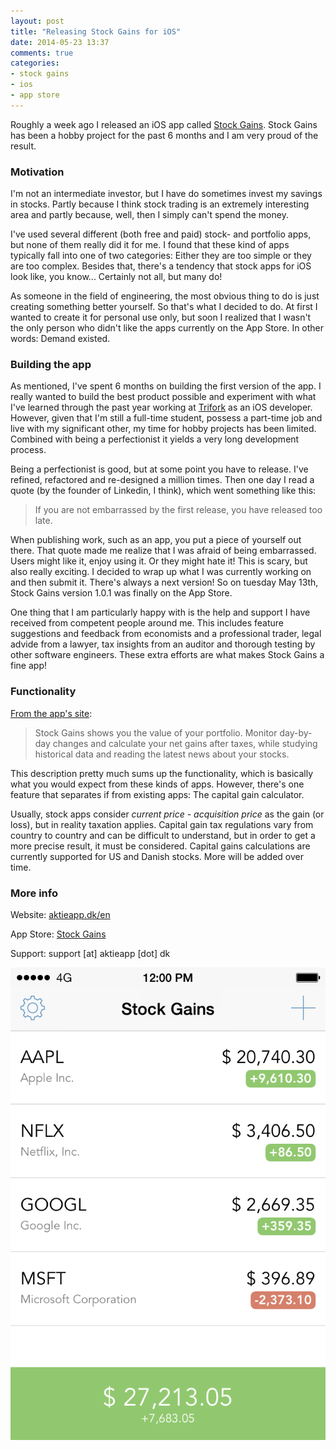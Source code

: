 ```yaml
---
layout: post
title: "Releasing Stock Gains for iOS"
date: 2014-05-23 13:37
comments: true
categories:
- stock gains
- ios
- app store
---
```


Roughly a week ago I released an iOS app called [Stock Gains](https://itunes.apple.com/us/app/stock-gains/id867711886?mt=8). Stock Gains has been a hobby project for the past 6 months and I am very proud of the result.

### Motivation
I'm not an intermediate investor, but I have do sometimes invest my savings in stocks. Partly because I think stock trading is an extremely interesting area and partly because, well, then I simply can't spend the money.

I've used several different (both free and paid) stock- and portfolio apps, but none of them really did it for me. I found that these kind of apps typically fall into one of two categories: Either they are too simple or they are too complex. Besides that, there's a tendency that stock apps for iOS look like, you know... Certainly not all, but many do!

As someone in the field of engineering, the most obvious thing to do is just creating something better yourself. So that's what I decided to do. At first I wanted to create it for personal use only, but soon I realized that I wasn't the only person who didn't like the apps currently on the App Store. In other words: Demand existed.

### Building the app
As mentioned, I've spent 6 months on building the first version of the app. I really wanted to build the best product possible and experiment with what I've learned through the past year working at [Trifork](http://www.trifork.com) as an iOS developer. However, given that I'm still a full-time student, possess a part-time job and live with my significant other, my time for hobby projects has been limited. Combined with being a perfectionist it yields a very long development process.

Being a perfectionist is good, but at some point you have to release. I've refined, refactored and re-designed a million times. Then one day I read a quote (by the founder of Linkedin, I think), which went something like this:

> If you are not embarrassed by the first release, you have released too late.

When publishing work, such as an app, you put a piece of yourself out there. That quote made me realize that I was afraid of being embarrassed. Users might like it, enjoy using it. Or they might hate it! This is scary, but also really exciting. I decided to wrap up what I was currently working on and then submit it. There's always a next version! So on tuesday May 13th, Stock Gains version 1.0.1 was finally on the App Store.

One thing that I am particularly happy with is the help and support I have received from competent people around me. This includes feature suggestions and feedback from economists and a professional trader, legal advide from a lawyer, tax insights from an auditor and thorough testing by other software engineers. These extra efforts are what makes Stock Gains a fine app!

### Functionality
[From the app's site](http://www.aktieapp.dk/en):

> Stock Gains shows you the value of your portfolio. Monitor day-by-day changes and calculate your net gains after taxes, while studying historical data and reading the latest news about your stocks.

This description pretty much sums up the functionality, which is basically what you would expect from these kinds of apps. However, there's one feature that separates if from existing apps: The capital gain calculator. 

Usually, stock apps consider _current price - acquisition price_ as the gain (or loss), but in reality taxation applies. Capital gain tax regulations vary from country to country and can be difficult to understand, but in order to get a more precise result, it must be considered. Capital gains calculations are currently supported for US and Danish stocks. More will be added over time.

### More info
Website: [aktieapp.dk/en](http://www.aktieapp.dk/en)

App Store: [Stock Gains](https://itunes.apple.com/us/app/stock-gains/id867711886?mt=8)

Support: support [at] aktieapp [dot] dk

![Storyboard viewcontroller identifier](/images/stock-gains.png)


